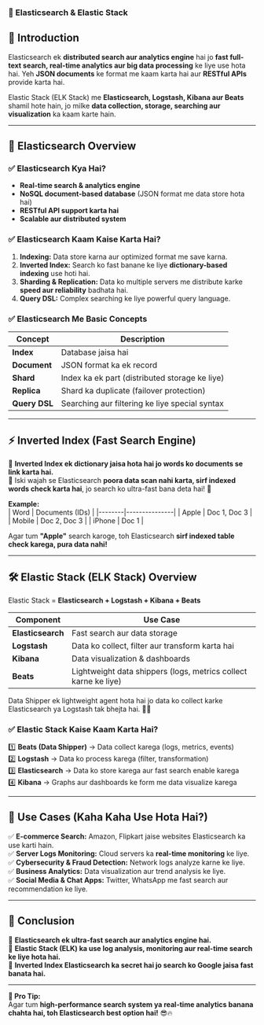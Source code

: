 ### **📌 Elasticsearch & Elastic Stack**  

## **📖 Introduction**  
Elasticsearch ek **distributed search aur analytics engine** hai jo **fast full-text search, real-time analytics aur big data processing** ke liye use hota hai. Yeh **JSON documents** ke format me kaam karta hai aur **RESTful APIs** provide karta hai.  

Elastic Stack (ELK Stack) me **Elasticsearch, Logstash, Kibana aur Beats** shamil hote hain, jo milke **data collection, storage, searching aur visualization** ka kaam karte hain.  

---

## **🚀 Elasticsearch Overview**  
### ✅ **Elasticsearch Kya Hai?**  
- **Real-time search & analytics engine**  
- **NoSQL document-based database** (JSON format me data store hota hai)  
- **RESTful API support karta hai**  
- **Scalable aur distributed system**  

### ✅ **Elasticsearch Kaam Kaise Karta Hai?**  
1. **Indexing:** Data store karna aur optimized format me save karna.  
2. **Inverted Index:** Search ko fast banane ke liye **dictionary-based indexing** use hoti hai.  
3. **Sharding & Replication:** Data ko multiple servers me distribute karke **speed aur reliability** badhata hai.  
4. **Query DSL:** Complex searching ke liye powerful query language.  

### ✅ **Elasticsearch Me Basic Concepts**  
| Concept          | Description |
|-----------------|------------|
| **Index**       | Database jaisa hai |
| **Document**    | JSON format ka ek record |
| **Shard**       | Index ka ek part (distributed storage ke liye) |
| **Replica**     | Shard ka duplicate (failover protection) |
| **Query DSL**   | Searching aur filtering ke liye special syntax |

---

## **⚡ Inverted Index (Fast Search Engine)**  
🔹 **Inverted Index ek dictionary jaisa hota hai jo words ko documents se link karta hai.**  
🔹 Iski wajah se Elasticsearch **poora data scan nahi karta, sirf indexed words check karta hai**, jo search ko ultra-fast bana deta hai! 🚀  

**Example:**  
| Word   | Documents (IDs) |
|--------|---------------|
| Apple  | Doc 1, Doc 3 |
| Mobile | Doc 2, Doc 3 |
| iPhone | Doc 1       |

Agar tum **"Apple"** search karoge, toh Elasticsearch **sirf indexed table check karega, pura data nahi!**  

---

## **🛠️ Elastic Stack (ELK Stack) Overview**  
Elastic Stack = **Elasticsearch + Logstash + Kibana + Beats**  

| Component   | Use Case |
|------------|----------|
| **Elasticsearch** | Fast search aur data storage |
| **Logstash** | Data ko collect, filter aur transform karta hai |
| **Kibana** | Data visualization & dashboards |
| **Beats** | Lightweight data shippers (logs, metrics collect karne ke liye) |
Data Shipper ek lightweight agent hota hai jo data ko collect karke Elasticsearch ya Logstash tak bhejta hai. 🚀🔥

### ✅ **Elastic Stack Kaise Kaam Karta Hai?**  
1️⃣ **Beats (Data Shipper)** → Data collect karega (logs, metrics, events)  
2️⃣ **Logstash** → Data ko process karega (filter, transformation)  
3️⃣ **Elasticsearch** → Data ko store karega aur fast search enable karega  
4️⃣ **Kibana** → Graphs aur dashboards ke form me data visualize karega  

---

## **🚀 Use Cases (Kaha Kaha Use Hota Hai?)**  
✅ **E-commerce Search:** Amazon, Flipkart jaise websites Elasticsearch ka use karti hain.  
✅ **Server Logs Monitoring:** Cloud servers ka **real-time monitoring** ke liye.  
✅ **Cybersecurity & Fraud Detection:** Network logs analyze karne ke liye.  
✅ **Business Analytics:** Data visualization aur trend analysis ke liye.  
✅ **Social Media & Chat Apps:** Twitter, WhatsApp me fast search aur recommendation ke liye.  

---

## **🎯 Conclusion**  
🔹 **Elasticsearch ek ultra-fast search aur analytics engine hai.**  
🔹 **Elastic Stack (ELK) ka use log analysis, monitoring aur real-time search ke liye hota hai.**  
🔹 **Inverted Index Elasticsearch ka secret hai jo search ko Google jaisa fast banata hai.**  

---

**🚀 Pro Tip:**  
Agar tum **high-performance search system ya real-time analytics banana chahta hai, toh Elasticsearch best option hai!** 😎🔥  